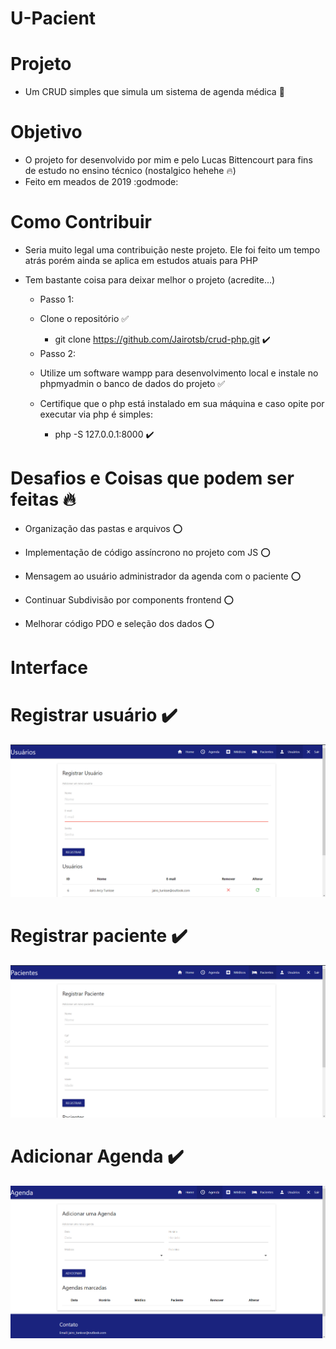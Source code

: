 # U-Pacient

 # Projeto

 - Um CRUD simples que simula um sistema de agenda médica :purple_heart:

 # Objetivo

 - O projeto for desenvolvido por mim e pelo Lucas Bittencourt para fins de estudo no ensino técnico (nostalgico hehehe :fire:)
 - Feito em meados de 2019 :godmode:


 # Como Contribuir 

 - Seria  muito legal uma contribuição neste projeto. Ele foi feito um tempo atrás porém ainda se aplica em estudos atuais para PHP 
 
 - Tem bastante coisa para deixar melhor o projeto (acredite...)
 

    * Passo 1: 

     - Clone o repositório :white_check_mark:

        - git clone https://github.com/Jairotsb/crud-php.git :heavy_check_mark:


    * Passo 2: 

     - Utilize um software wampp para desenvolvimento local e instale no phpmyadmin o banco de dados do projeto :white_check_mark:

     - Certifique que o php está instalado em sua máquina e caso opite por executar via php é simples: 

        - php -S 127.0.0.1:8000 :heavy_check_mark:

 # Desafios e Coisas que podem ser feitas :fire:

 * Organização das pastas e arquivos :o:

 * Implementação de código assíncrono no projeto com JS :o:

 * Mensagem ao usuário administrador da agenda com o paciente :o:

 * Continuar Subdivisão por components frontend :o:

 * Melhorar código PDO e seleção dos dados :o:


 # Interface 

  # Registrar usuário :heavy_check_mark:

   <img src="assets/U-Pacients.png"/>

  # Registrar paciente :heavy_check_mark:

   <img src="assets/U-Pacients-2.png"/>

  # Adicionar Agenda :heavy_check_mark:

   <img src="assets/U-Pacients-3.png"/>

    
      
